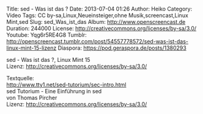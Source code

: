 Title: sed - Was ist das ?
Date: 2013-07-04 01:26
Author: Heiko
Category: Video
Tags: CC by-sa,Linux,Neueinsteiger,ohne Musik,screencast,Linux Mint,sed
Slug: sed_Was_ist_das
Album: http://www.openscreencast.de
Duration: 244000
License: http://creativecommons.org/licenses/by-sa/3.0/
Youtube: Yqg6r5RE4G8
Tumblr: http://openscreencast.tumblr.com/post/54557778572/sed-was-ist-das-linux-mint-15-lizenz
Diaspora: https://pod.geraspora.de/posts/1380293

sed - Was ist das ?, Linux Mint 15  
Lizenz: <http://creativecommons.org/licenses/by-sa/3.0/>  
  
Textquelle:  
<http://www.tty1.net/sed-tutorium/sec-intro.html>  
sed Tutorium - Eine Einführung in sed  
von Thomas Pircher  
Lizenz: <http://creativecommons.org/licenses/by-sa/3.0/>

